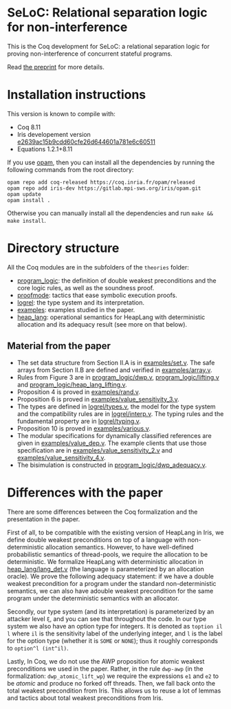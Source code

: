 # SeLoC: Relational separation logic for non-interference

This is the Coq development for SeLoC: a relational separation logic for proving non-interference of concurrent stateful programs.

Read [the preprint](https://arxiv.org/abs/1910.00905) for more details.

# Installation instructions

This version is known to compile with:
- Coq 8.11
- Iris developement version [e2639ac15b9cdd60cfe26d644601a781e6c60511](https://gitlab.mpi-sws.org/iris/iris/tree/e2639ac15b9cdd60cfe26d644601a781e6c60511)
- Equations 1.2.1+8.11

If you use [opam](https://opam.ocaml.org/), then you can install all the dependencies by running the following commands from the root directory:
```
opam repo add coq-released https://coq.inria.fr/opam/released
opam repo add iris-dev https://gitlab.mpi-sws.org/iris/opam.git
opam update
opam install .
```

Otherwise you can manually install all the dependencies and run `make && make install`.

# Directory structure

All the Coq modules are in the subfolders of the `theories` folder:

- [program_logic](theories/program_logic): the definition of double weakest preconditions and the core logic rules, as well as the soundness proof.
- [proofmode](theories/proofmode): tactics that ease symbolic execution proofs.
- [logrel](theories/logrel): the type system and its interpretation.
- [examples](theories/examples): examples studied in the paper.
- [heap_lang](theories/heap_lang): operational semantics for HeapLang with deterministic allocation and its adequacy result (see more on that below).

## Material from the paper

- The set data structure from Section II.A is in [examples/set.v](theories/examples/set.v).
The safe arrays from Section II.B are defined and verified in [examples/array.v](theories/array.v).
- Rules from Figure 3 are in [program_logic/dwp.v](theories/program_logic/dwp.v), [program_logic/lifting.v](theories/program_logic/lifting.v) and [program_logic/heap_lang_lifting.v](theories/program_logic/heap_lang_lifting.v).
- Proposition 4 is proved in [examples/rand.v](theories/examples/rand.v).
- Proposition 6 is proved in [examples/value_sensitivity_3.v](theories/examples/value_sensitivity_3.v).
- The types are defined in [logrel/types.v](theories/logrel/types.v), the model for the type system and the compatibility rules are in [logrel/interp.v](theories/logrel/interp.v).
The typing rules and the fundamental property are in [logrel/typing.v](theories/logrel/typing.v).
- Proposition 10 is proved in [examples/various.v](theories/examples/various.v).
- The modular specifications for dynamically classified references are given in [examples/value_dep.v](theories/examples/value_dep.v). The example clients that use those specification are in [examples/value_sensitivity_2.v](theories/examples/value_sensitivity_2.v) and [examples/value_sensitivity_4.v](theories/examples/value_sensitivity_4.v).
- The bisimulation is constructed in [program_logic/dwp_adequacy.v](theories/program_logic/dwp_adequacy.v).

# Differences with the paper

There are some differences between the Coq formalization and the presentation in the paper.

First of all, to be compatible with the existing version of HeapLang in Iris, we define double weakest preconditions on top of a language with non-deterministic allocation semantics.
However, to have well-defined probabilistic semantics of thread-pools, we require the allocation to be deterministic. We formalize HeapLang with deterministic allocation in [heap_lang/lang_det.v](theories/heap_lang/lang_det.v) (the language is parameterized by an allocation oracle).
We prove the following adequacy statement: if we have a double weakest precondition for a program under the standard non-deterministic semantics, we can also have adouble weakest precondition for the same program under the deterministic semantics with an allocator.

Secondly, our type system (and its interpretation) is parameterized by an attacker level `ξ`, and you can see that throughout the code.
In our type system we also have an option type for integers.
It is denoted as `toption il l` where `il` is the sensitivity label of the underlying integer, and `l` is the label for the option type (whether it is `SOME` or `NONE`); thus it roughly corresponds to `option^l (int^il)`.

Lastly, In Coq, we do not use the AWP proposition for atomic weakest preconditions we used in the paper.
Rather, in the rule `dwp-awp` (in the formalization: `dwp_atomic_lift_wp`) we require the expressions `e1` and `e2` to be _atomic_ and produce no forked off threads.
Then, we fall back onto the total weakest precondition from Iris.
This allows us to reuse a lot of lemmas and tactics about total weakest preconditions from Iris.
